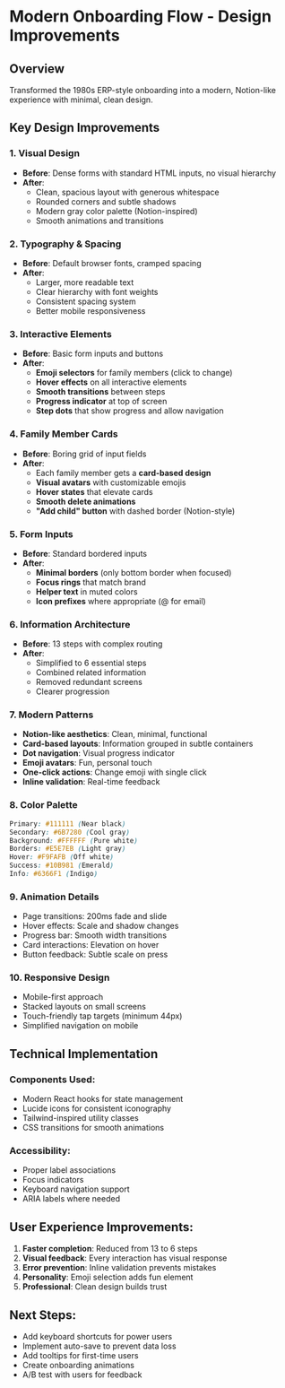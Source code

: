 # Modern Onboarding Flow - Design Improvements

## Overview
Transformed the 1980s ERP-style onboarding into a modern, Notion-like experience with minimal, clean design.

## Key Design Improvements

### 1. **Visual Design**
- **Before**: Dense forms with standard HTML inputs, no visual hierarchy
- **After**: 
  - Clean, spacious layout with generous whitespace
  - Rounded corners and subtle shadows
  - Modern gray color palette (Notion-inspired)
  - Smooth animations and transitions

### 2. **Typography & Spacing**
- **Before**: Default browser fonts, cramped spacing
- **After**:
  - Larger, more readable text
  - Clear hierarchy with font weights
  - Consistent spacing system
  - Better mobile responsiveness

### 3. **Interactive Elements**
- **Before**: Basic form inputs and buttons
- **After**:
  - **Emoji selectors** for family members (click to change)
  - **Hover effects** on all interactive elements
  - **Smooth transitions** between steps
  - **Progress indicator** at top of screen
  - **Step dots** that show progress and allow navigation

### 4. **Family Member Cards**
- **Before**: Boring grid of input fields
- **After**:
  - Each family member gets a **card-based design**
  - **Visual avatars** with customizable emojis
  - **Hover states** that elevate cards
  - **Smooth delete animations**
  - **"Add child" button** with dashed border (Notion-style)

### 5. **Form Inputs**
- **Before**: Standard bordered inputs
- **After**:
  - **Minimal borders** (only bottom border when focused)
  - **Focus rings** that match brand
  - **Helper text** in muted colors
  - **Icon prefixes** where appropriate (@ for email)

### 6. **Information Architecture**
- **Before**: 13 steps with complex routing
- **After**: 
  - Simplified to 6 essential steps
  - Combined related information
  - Removed redundant screens
  - Clearer progression

### 7. **Modern Patterns**
- **Notion-like aesthetics**: Clean, minimal, functional
- **Card-based layouts**: Information grouped in subtle containers
- **Dot navigation**: Visual progress indicator
- **Emoji avatars**: Fun, personal touch
- **One-click actions**: Change emoji with single click
- **Inline validation**: Real-time feedback

### 8. **Color Palette**
```css
Primary: #111111 (Near black)
Secondary: #6B7280 (Cool gray)
Background: #FFFFFF (Pure white)
Borders: #E5E7EB (Light gray)
Hover: #F9FAFB (Off white)
Success: #10B981 (Emerald)
Info: #6366F1 (Indigo)
```

### 9. **Animation Details**
- Page transitions: 200ms fade and slide
- Hover effects: Scale and shadow changes
- Progress bar: Smooth width transitions
- Card interactions: Elevation on hover
- Button feedback: Subtle scale on press

### 10. **Responsive Design**
- Mobile-first approach
- Stacked layouts on small screens
- Touch-friendly tap targets (minimum 44px)
- Simplified navigation on mobile

## Technical Implementation

### Components Used:
- Modern React hooks for state management
- Lucide icons for consistent iconography
- Tailwind-inspired utility classes
- CSS transitions for smooth animations

### Accessibility:
- Proper label associations
- Focus indicators
- Keyboard navigation support
- ARIA labels where needed

## User Experience Improvements:
1. **Faster completion**: Reduced from 13 to 6 steps
2. **Visual feedback**: Every interaction has visual response
3. **Error prevention**: Inline validation prevents mistakes
4. **Personality**: Emoji selection adds fun element
5. **Professional**: Clean design builds trust

## Next Steps:
- Add keyboard shortcuts for power users
- Implement auto-save to prevent data loss
- Add tooltips for first-time users
- Create onboarding animations
- A/B test with users for feedback